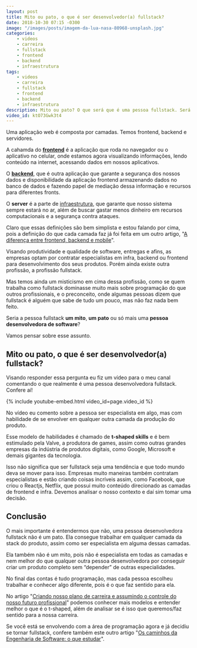 ```yaml
---
layout: post
title: Mito ou pato, o que é ser desenvolvedor(a) fullstack?
date: 2018-10-30 07:15 -0300
image: "/images/posts/imagem-da-lua-nasa-80968-unsplash.jpg"
categories:
    - videos
    - carreira
    - fullstack
    - frontend
    - backend
    - infraestrutura
tags:
    - videos
    - carreira
    - fullstack
    - frontend
    - backend
    - infraestrutura
description: Mito ou pato? O que será que é uma pessoa fullstack. Será que ela domina mais sobre programação do que todo mundo ou ela faz de tudo um pouco e não faz nada muito bem feito?
video_id: ktO73Gwk3t4
---
```

Uma aplicação web é composta por camadas. Temos frontend, backend e servidores.

A cahamda do [**frontend**](/categoria/frontend) é a aplicação que roda no navegador ou o aplicativo no celular, onde estamos agora visualizando informações, lendo conteúdo na internet, acessando dados em nossos aplicativos.

O [**backend**](/categoria/backend), que é outra aplicação que garante a segurança dos nossos dados e disponibilidade da aplicação frontend armazenando dados no banco de dados e fazendo papel de mediação dessa informação e recursos para diferentes fronts.

O **server** é a parte de [infraestrutura](/categoria/infraestrutura), que garante que nosso sistema sempre estará no ar, além de buscar gastar menos dinheiro em recursos computacionais e a segurança contra ataques.

Claro que essas definições são bem simplista e estou falando por cima, pois a definição do que cada camada faz já foi feita em um outro artigo, "[A diferença entre frontend, backend e mobile](posts/a-diferença-entre-frontend-backend-e-mobile/)".

Visando produtividade e qualidade de software, entregas e afins, as empresas optam por contratar especialistas em infra, backend ou frontend para desenvolvimento dos seus produtos. Porém ainda existe outra profissão, a profissão fullstack.

Mas temos ainda um misticismo em cima dessa profissão, como se quem trabalha como fullstack dominasse muito mais sobre programação do que outros profissionais, e o preconceito, onde algumas pessoas dizem que fullstack é alguém que sabe de tudo um pouco, mas não faz nada bem feito.

Seria a pessoa fullstack **um mito**, **um pato** ou só mais uma **pessoa desenvolvedora de software**?

Vamos pensar sobre esse assunto.

## Mito ou pato, o que é ser desenvolvedor(a) fullstack?

Visando responder essa pergunta eu fiz um vídeo para o meu canal comentando o que realmente é uma pessoa desenvolvedora fullstack. Confere aí!

{% include youtube-embed.html video_id=page.video_id %}

No vídeo eu comento sobre a pessoa ser especialista em algo, mas com habilidade de se envolver em qualquer outra camada da produção do produto.

Esse modelo de habilidades é chamado de **t-shaped skills** e é bem estimulado pela Valve, a produtora de games, assim como outras grandes empresas da indústria de produtos digitais, como Google, Microsoft e demais gigantes da tecnologia.

Isso não significa que ser fullstack seja uma tendência e que todo mundo deva se mover para isso. Empresas muito maneiras também contratam especialistas e estão criando coisas incríveis assim, como Facebook, que criou o Reactjs, Netflix, que possui muito conteúdo direcionado as camadas de frontend e infra. Devemos analisar o nosso contexto e daí sim tomar uma decisão.

## Conclusão

O mais importante é entendermos que não, uma pessoa desenvolvedora fullstack não é um pato. Ela consegue trabalhar em qualquer camada da stack do produto, assim como ser especialista em alguma dessas camadas.

Ela também não é um mito, pois não é especialista em todas as camadas e nem melhor do que qualquer outra pessoa desenvolvedora por conseguir criar um produto completo sem “depender” de outras especialidades.

No final das contas é tudo programação, mas cada pessoa escolheu trabalhar e conhecer algo diferente, pois é o que faz sentido para ela.

No artigo "[Criando nosso plano de carreira e assumindo o controle do nosso futuro profissional](posts/criando-nosso-plano-de-carreira-e-assumindo-o-controle-do-nosso-futuro-profissional/)" podemos conhecer mais modelos e entender melhor o que é o t-shaped, além de analisar se é isso que queremos/faz sentido para a nossa carreira.

Se você está se envolvendo com a área de programação agora e já decidiu se tornar fullstack, confere também este outro artigo "[Os caminhos da Engenharia de Software: o que estudar](/posts/os-caminhos-da-engenharia-de-software-o-que-estudar/)".
